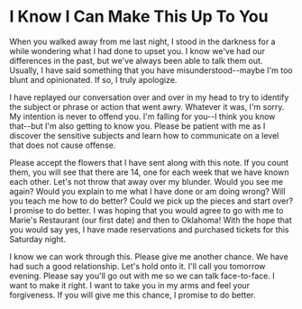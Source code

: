 # I Know I Can Make This Up To You #

When you walked away from me last night, I stood in the darkness for a while wondering what I had done to upset you. I know we've had our differences in the past, but we've always been able to talk them out. Usually, I have said something that you have misunderstood--maybe I'm too blunt and opinionated. If so, I truly apologize.

I have replayed our conversation over and over in my head to try to identify the subject or phrase or action that went awry. Whatever it was, I'm sorry. My intention is never to offend you. I'm falling for you--I think you know that--but I'm also getting to know you. Please be patient with me as I discover the sensitive subjects and learn how to communicate on a level that does not cause offense.

Please accept the flowers that I have sent along with this note. If you count them, you will see that there are 14, one for each week that we have known each other. Let's not throw that away over my blunder. Would you see me again? Would you explain to me what I have done or am doing wrong? Will you teach me how to do better? Could we pick up the pieces and start over? I promise to do better. I was hoping that you would agree to go with me to Marie's Restaurant (our first date) and then to Oklahoma! With the hope that you would say yes, I have made reservations and purchased tickets for this Saturday night.

I know we can work through this. Please give me another chance. We have had such a good relationship. Let's hold onto it. I'll call you tomorrow evening. Please say you'll go out with me so we can talk face-to-face. I want to make it right. I want to take you in my arms and feel your forgiveness. If you will give me this chance, I promise to do better.
